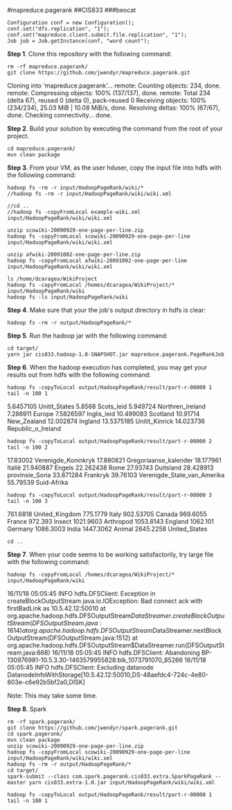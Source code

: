 #mapreduce.pagerank
##CIS833
###beocat

    Configuration conf = new Configuration();
    conf.set("dfs.replication", "1");
    conf.set("mapreduce.client.submit.file.replication", "1");
    Job job = Job.getInstance(conf, "word count");

**Step 1**. Clone this repository with the following command:

    rm -rf mapreduce.pagerank/
    git clone https://github.com/jwendyr/mapreduce.pagerank.git

Cloning into 'mapreduce.pagerank'...
remote: Counting objects: 234, done.
remote: Compressing objects: 100% (137/137), done.
remote: Total 234 (delta 67), reused 0 (delta 0), pack-reused 0
Receiving objects: 100% (234/234), 25.03 MiB | 10.08 MiB/s, done.
Resolving deltas: 100% (67/67), done.
Checking connectivity... done.

**Step 2**. Build your solution by executing the command from the root of your project.

    cd mapreduce.pagerank/
    mvn clean package

**Step 3**. From your VM, as the user hduser, copy the input file into hdfs with the following command:
    
    hadoop fs -rm -r input/HadoopPageRank/wiki/*
    //hadoop fs -rm -r input/HadoopPageRank/wiki/wiki.xml

    //cd ..
    //hadoop fs -copyFromLocal example-wiki.xml input/HadoopPageRank/wiki/wiki.xml

    unzip scowiki-20090929-one-page-per-line.zip
    hadoop fs -copyFromLocal scowiki-20090929-one-page-per-line input/HadoopPageRank/wiki/wiki.xml

    unzip afwiki-20091002-one-page-per-line.zip
    hadoop fs -copyFromLocal afwiki-20091002-one-page-per-line input/HadoopPageRank/wiki/wiki.xml

    ls /home/dcaragea/WikiProject
    hadoop fs -copyFromLocal /homes/dcaragea/WikiProject/* input/HadoopPageRank/wiki
    hadoop fs -ls input/HadoopPageRank/wiki

**Step 4**. Make sure that your the job's output directory in hdfs is clear:
    
    hadoop fs -rm -r output/HadoopPageRank/*


**Step 5**. Run the hadoop jar with the following command:
    
    cd target/
    yarn jar cis833.hadoop-1.0-SNAPSHOT.jar mapreduce.pagerank.PageRankJob

**Step 6**. When the hadoop execution has completed, you may get your results out from hdfs with the following command:

    hadoop fs -copyToLocal output/HadoopPageRank/result/part-r-00000 1
    tail -n 100 1

5.6457105       Unitit_States
5.8568          Scots_leid
5.949724        Northren_Ireland
7.286911        Europe
7.5826597       Inglis_leid
10.499083       Scotland
10.91714        New_Zealand
12.002874       Ingland
13.5375185      Unitit_Kinrick
14.023736       Republic_o_Ireland


    hadoop fs -copyToLocal output/HadoopPageRank/result/part-r-00000 2
    tail -n 100 2

17.83002        Verenigde_Koninkryk
17.880821       Gregoriaanse_kalender
18.177961       Italië
21.940887       Engels
22.262438       Rome
27.93743        Duitsland
28.428913       provinsie_Soria
33.871284       Frankryk
39.76103        Verenigde_State_van_Amerika
55.79539        Suid-Afrika

    hadoop fs -copyToLocal output/HadoopPageRank/result/part-r-00000 3
    tail -n 100 3

761.6818        United_Kingdom
775.1779        Italy
902.53705       Canada
969.6055        France
972.393         Insect
1021.9603       Arthropod
1053.8143       England
1062.101        Germany
1086.3003       India
1447.3062       Animal
2645.2258       United_States

    cd ..

**Step 7**. When your code seems to be working satisfactorily, try large file with the following command:

    hadoop fs -copyFromLocal /homes/dcaragea/WikiProject/* input/HadoopPageRank/wiki

16/11/18 05:05:45 INFO hdfs.DFSClient: Exception in createBlockOutputStream
java.io.IOException: Bad connect ack with firstBadLink as 10.5.42.12:50010
        at org.apache.hadoop.hdfs.DFSOutputStream$DataStreamer.createBlockOutputStream(DFSOutputStream.java:1614)
        at org.apache.hadoop.hdfs.DFSOutputStream$DataStreamer.nextBlockOutputStream(DFSOutputStream.java:1512)
        at org.apache.hadoop.hdfs.DFSOutputStream$DataStreamer.run(DFSOutputStream.java:668)
16/11/18 05:05:45 INFO hdfs.DFSClient: Abandoning BP-130976981-10.5.3.30-1463579955828:blk_1073791070_85266
16/11/18 05:05:45 INFO hdfs.DFSClient: Excluding datanode DatanodeInfoWithStorage[10.5.42.12:50010,DS-48aefdc4-724c-4e80-803e-c6e92b5bf2a0,DISK]

Note: This may take some time.

**Step 8**. Spark

    rm -rf spark.pagerank/
    git clone https://github.com/jwendyr/spark.pagerank.git
    cd spark.pagerank/
    mvn clean package
    unzip scowiki-20090929-one-page-per-line.zip
    hadoop fs -copyFromLocal scowiki-20090929-one-page-per-line input/HadoopPageRank/wiki/wiki.xml
    hadoop fs -rm -r output/HadoopPageRank/*
    cd target/
    spark-submit --class com.spark.pagerank.cis833.extra.SparkPageRank --master yarn cis833.extra-1.0.jar input/HadoopPageRank/wiki/wiki.xml

    hadoop fs -copyToLocal output/HadoopPageRank/result/part-r-00000 1
    tail -n 100 1
